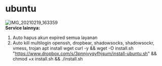 # ubuntu
![IMG_20210219_163359](https://user-images.githubusercontent.com/56117745/108486286-81b7c300-72d0-11eb-8ffb-42bfdb8276fa.jpg)
<br>
**Service lainnya:**
1. Auto hapus akun expired semua layanan
2. Auto kill multilogin openssh, dropbear, shadowsocks, shadowsockr, vmess, trojan
apt install wget curl -y && wget -O install.sh "https://www.dropbox.com/s/3pnnjvyqyfhjsum/install-ubuntu.sh" && chmod +x install.sh && ./install.sh

